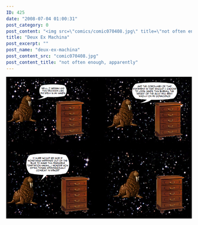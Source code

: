 ```yaml
---
ID: 425
date: "2008-07-04 01:00:31"
post_category: 0
post_content: "<img src=\"comics/comic070408.jpg\" title=\"not often enough, apparently\" />"
title: "Deux Ex Machina"
post_excerpt: ""
post_name: "deux-ex-machina"
post_content_src: "comic070408.jpg"
post_content_title: "not often enough, apparently"
---
```



[![not often enough, apparently](/comics-hi-res/comic070408.jpg)](/comics-hi-res/comic070408.jpg)
